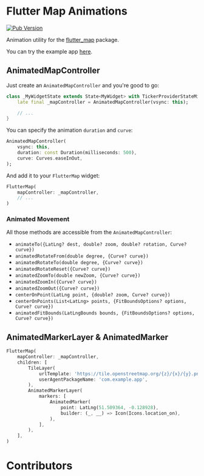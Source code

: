 # Flutter Map Animations

[![Pub Version](https://img.shields.io/pub/v/flutter_map_animations)](https://pub.dev/packages/flutter_map_animations)

Animation utility for the [flutter_map](https://pub.dev/packages/flutter_map) package.

You can try the example app [here](https://testeurmaniak.github.io/flutter_map_animations/#/).

## AnimatedMapController

Just create an `AnimatedMapController` and you're good to go:

```dart
class _MyWidgetState extends State<MyWidget> with TickerProviderStateMixin {
    late final _mapController = AnimatedMapController(vsync: this);

    // ...
}
```

You can specify the animation `duration` and `curve`:

```dart
AnimatedMapController(
    vsync: this,
    duration: const Duration(milliseconds: 500),
    curve: Curves.easeInOut,
);
```

And add it to your `FlutterMap` widget:

```dart
FlutterMap(
    mapController: _mapController,
    // ...
)
```

### Animated Movement

All those methods are accessible from the `AnimatedMapController`:

* `animateTo({LatLng? dest, double? zoom, double? rotation, Curve? curve})`
* `animatedRotateFrom(double degree, {Curve? curve})`
* `animatedRotateTo(double degree, {Curve? curve})`
* `animatedRotateReset({Curve? curve})`
* `animatedZoomTo(double newZoom, {Curve? curve})`
* `animatedZoomIn({Curve? curve})`
* `animatedZoomOut({Curve? curve})`
* `centerOnPoint(LatLng point, {double? zoom, Curve? curve})`
* `centerOnPoints(List<LatLng> points, {FitBoundsOptions? options, Curve? curve})`
* `animatedFitBounds(LatLngBounds bounds, {FitBoundsOptions? options, Curve? curve})`

## AnimatedMarkerLayer & AnimatedMarker

```dart
FlutterMap(
    mapController: _mapController,
    children: [
        TileLayer(
            urlTemplate: 'https://tile.openstreetmap.org/{z}/{x}/{y}.png',
            userAgentPackageName: 'com.example.app',
        ),
        AnimatedMarkerLayer(
            markers: [
                AnimatedMarker(
                    point: LatLng(51.509364, -0.128928),
                    builder: (_, __) => Icon(Icons.location_on),
                ),
            ],
        ),
    ],
)
```

# Contributors

<!-- readme: contributors -start -->
<!-- readme: contributors -end -->
